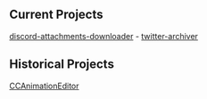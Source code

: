 Current Projects
-----------------------------
[discord-attachments-downloader](https://github.com/gregnk/discord-attachments-downloader) - [twitter-archiver](https://github.com/gregnk/twitter-archiver)

Historical Projects
-----------------------------
[CCAnimationEditor](https://github.com/gregnk/CCAnimationEditor)
